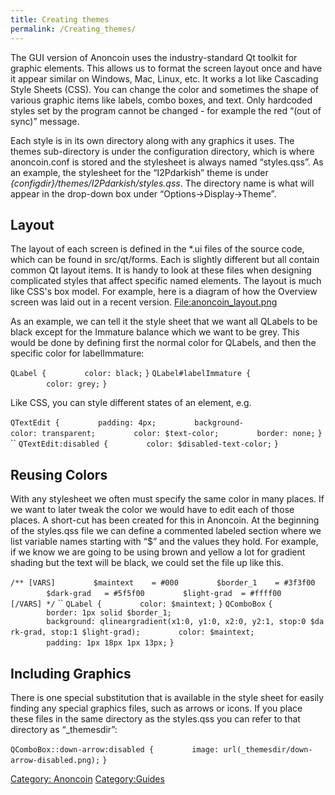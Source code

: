 ```yaml
---
title: Creating themes
permalink: /Creating_themes/
---
```


The GUI version of Anoncoin uses the industry-standard Qt toolkit for graphic elements. This allows us to format the screen layout once and have it appear similar on Windows, Mac, Linux, etc. It works a lot like Cascading Style Sheets (CSS). You can change the color and sometimes the shape of various graphic items like labels, combo boxes, and text. Only hardcoded styles set by the program cannot be changed - for example the red “(out of sync)” message.

Each style is in its own directory along with any graphics it uses. The themes sub-directory is under the configuration directory, which is where anoncoin.conf is stored and the stylesheet is always named “styles.qss”. As an example, the stylesheet for the “I2Pdarkish” theme is under *{configdir}/themes/I2Pdarkish/styles.qss*. The directory name is what will appear in the drop-down box under “Options-&gt;Display-&gt;Theme”.

Layout
------

The layout of each screen is defined in the \*.ui files of the source code, which can be found in src/qt/forms. Each is slightly different but all contain common Qt layout items. It is handy to look at these files when designing complicated styles that affect specific named elements. The layout is much like CSS's box model. For example, here is a diagram of how the Overview screen was laid out in a recent version. [<File:anoncoin_layout.png>](/File:anoncoin_layout.png "wikilink")

As an example, we can tell it the style sheet that we want all QLabels to be black except for the Immature balance which we want to be grey. This would be done by defining first the normal color for QLabels, and then the specific color for labelImmature:

`QLabel {`
`        color: black;`
`}`
`QLabel#labelImmature {`
`        color: grey;`
`}`

Like CSS, you can style different states of an element, e.g.

`QTextEdit {`
`        padding: 4px;`
`        background-color: transparent;`
`        color: $text-color;`
`        border: none;`
`}`
``
`QTextEdit:disabled {`
`        color: $disabled-text-color;`
`}`

Reusing Colors
--------------

With any stylesheet we often must specify the same color in many places. If we want to later tweak the color we would have to edit each of those places. A short-cut has been created for this in Anoncoin. At the beginning of the styles.qss file we can define a commented labeled section where we list variable names starting with “$” and the values they hold. For example, if we know we are going to be using brown and yellow a lot for gradient shading but the text will be black, we could set the file up like this.

`/** [VARS]`
`        $maintext    = #000`
`        $border_1    = #3f3f00`
`        $dark-grad   = #5f5f00`
`        $light-grad  = #ffff00`
`[/VARS] */`
``
`QLabel {`
`        color: $maintext;`
`}`
`QComboBox`
`{`
`        border: 1px solid $border_1;`
`        background: qlineargradient(x1:0, y1:0, x2:0, y2:1, stop:0 $dark-grad, stop:1 $light-grad);`
`        color: $maintext;`
`        padding: 1px 18px 1px 13px;`
`}`

Including Graphics
------------------

There is one special substitution that is available in the style sheet for easily finding any special graphics files, such as arrows or icons. If you place these files in the same directory as the styles.qss you can refer to that directory as “_themesdir”:

`QComboBox::down-arrow:disabled {`
`        image: url(_themesdir/down-arrow-disabled.png);`
`}`

[Category: Anoncoin](/Category:_Anoncoin "wikilink") [Category:Guides](/Category:Guides "wikilink")